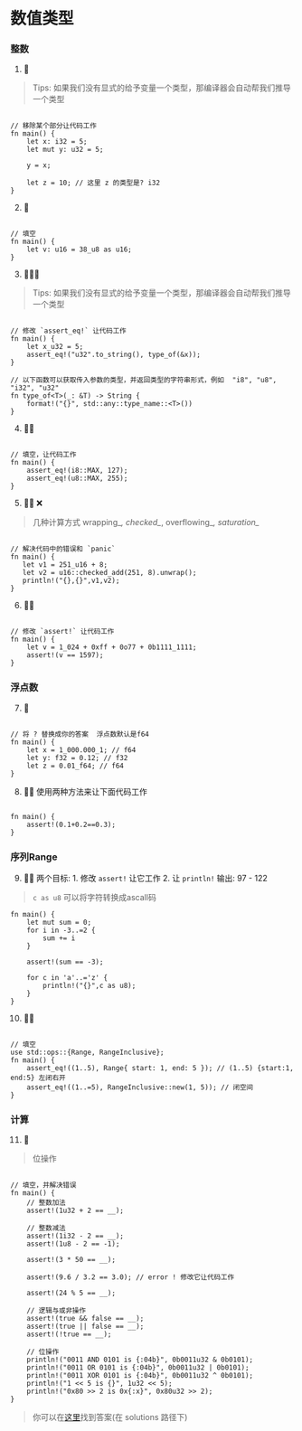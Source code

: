 # 数值类型

### 整数

1. 🌟 

> Tips: 如果我们没有显式的给予变量一个类型，那编译器会自动帮我们推导一个类型

```rust,editable

// 移除某个部分让代码工作
fn main() {
    let x: i32 = 5;
    let mut y: u32 = 5;

    y = x;
    
    let z = 10; // 这里 z 的类型是? i32
}
```

2. 🌟 
```rust,editable

// 填空
fn main() {
    let v: u16 = 38_u8 as u16;
}
```

3. 🌟🌟🌟 

> Tips: 如果我们没有显式的给予变量一个类型，那编译器会自动帮我们推导一个类型

```rust,editable

// 修改 `assert_eq!` 让代码工作
fn main() {
    let x_u32 = 5;
    assert_eq!("u32".to_string(), type_of(&x));
}

// 以下函数可以获取传入参数的类型，并返回类型的字符串形式，例如  "i8", "u8", "i32", "u32"
fn type_of<T>(_: &T) -> String {
    format!("{}", std::any::type_name::<T>())
}
```

4. 🌟🌟 
```rust,editable

// 填空，让代码工作
fn main() {
    assert_eq!(i8::MAX, 127); 
    assert_eq!(u8::MAX, 255); 
}
```

5. 🌟🌟 ❌
> 几种计算方式 wrapping_*,  checked_*, overflowing_*, saturation_* 
```rust,editable

// 解决代码中的错误和 `panic`
fn main() {
   let v1 = 251_u16 + 8;
   let v2 = u16::checked_add(251, 8).unwrap();
   println!("{},{}",v1,v2);
}
```

6. 🌟🌟 
```rust,editable

// 修改 `assert!` 让代码工作
fn main() {
    let v = 1_024 + 0xff + 0o77 + 0b1111_1111;
    assert!(v == 1597);
}
```


### 浮点数
7. 🌟 

```rust,editable

// 将 ? 替换成你的答案  浮点数默认是f64
fn main() {
    let x = 1_000.000_1; // f64
    let y: f32 = 0.12; // f32
    let z = 0.01_f64; // f64
}
```
8. 🌟🌟 使用两种方法来让下面代码工作


```rust,editable

fn main() {
    assert!(0.1+0.2==0.3);
}
```

### 序列Range
9. 🌟🌟 两个目标: 1. 修改 `assert!` 让它工作 2. 让 `println!` 输出: 97 - 122 
> `c as u8` 可以将字符转换成ascall码

```rust,editable
fn main() {
    let mut sum = 0;
    for i in -3..=2 {
        sum += i
    } 

    assert!(sum == -3);

    for c in 'a'..='z' {
        println!("{}",c as u8);
    }
}
```

10. 🌟🌟 
```rust,editable

// 填空
use std::ops::{Range, RangeInclusive};
fn main() {
    assert_eq!((1..5), Range{ start: 1, end: 5 }); // (1..5) {start:1, end:5} 左闭右开
    assert_eq!((1..=5), RangeInclusive::new(1, 5)); // 闭空间
}
```

### 计算

11. 🌟 
> 位操作
```rust,editable

// 填空，并解决错误
fn main() {
    // 整数加法
    assert!(1u32 + 2 == __);

    // 整数减法
    assert!(1i32 - 2 == __);
    assert!(1u8 - 2 == -1);
    
    assert!(3 * 50 == __);

    assert!(9.6 / 3.2 == 3.0); // error ! 修改它让代码工作

    assert!(24 % 5 == __);
    
    // 逻辑与或非操作
    assert!(true && false == __);
    assert!(true || false == __);
    assert!(!true == __);

    // 位操作
    println!("0011 AND 0101 is {:04b}", 0b0011u32 & 0b0101);
    println!("0011 OR 0101 is {:04b}", 0b0011u32 | 0b0101);
    println!("0011 XOR 0101 is {:04b}", 0b0011u32 ^ 0b0101);
    println!("1 << 5 is {}", 1u32 << 5);
    println!("0x80 >> 2 is 0x{:x}", 0x80u32 >> 2);
}
```

> 你可以在[这里](https://github.com/sunface/rust-by-practice/blob/master/solutions/basic-types/numbers.md)找到答案(在 solutions 路径下) 

